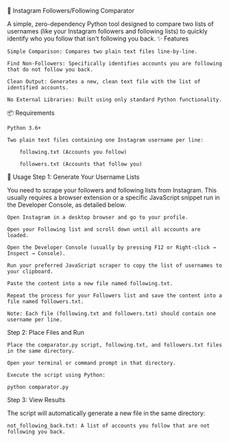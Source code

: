 📸 Instagram Followers/Following Comparator

A simple, zero-dependency Python tool designed to compare two lists of usernames (like your Instagram followers and following lists) to quickly identify who you follow that isn't following you back.
✨ Features

    Simple Comparison: Compares two plain text files line-by-line.

    Find Non-Followers: Specifically identifies accounts you are following that do not follow you back.

    Clean Output: Generates a new, clean text file with the list of identified accounts.

    No External Libraries: Built using only standard Python functionality.

📦 Requirements

    Python 3.6+

    Two plain text files containing one Instagram username per line:

        following.txt (Accounts you follow)

        followers.txt (Accounts that follow you)

🚀 Usage
Step 1: Generate Your Username Lists

You need to scrape your followers and following lists from Instagram. This usually requires a browser extension or a specific JavaScript snippet run in the Developer Console, as detailed below.

    Open Instagram in a desktop browser and go to your profile.

    Open your Following list and scroll down until all accounts are loaded.

    Open the Developer Console (usually by pressing F12 or Right-click → Inspect → Console).

    Run your preferred JavaScript scraper to copy the list of usernames to your clipboard.

    Paste the content into a new file named following.txt.

    Repeat the process for your Followers list and save the content into a file named followers.txt.

    Note: Each file (following.txt and followers.txt) should contain one username per line.

Step 2: Place Files and Run

    Place the comparator.py script, following.txt, and followers.txt files in the same directory.

    Open your terminal or command prompt in that directory.

    Execute the script using Python:

    python comparator.py

Step 3: View Results

The script will automatically generate a new file in the same directory:

    not_following_back.txt: A list of accounts you follow that are not following you back.
